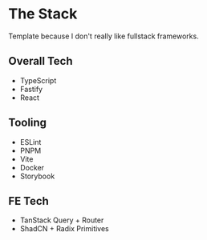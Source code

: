 # The Stack

Template because I don't really like fullstack frameworks.

## Overall Tech
- TypeScript
- Fastify
- React

## Tooling
- ESLint
- PNPM
- Vite
- Docker
- Storybook

## FE Tech
- TanStack Query + Router
- ShadCN + Radix Primitives